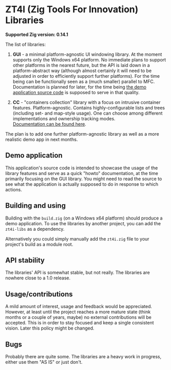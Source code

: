# ZT4I (Zig Tools For Innovation) Libraries

**Supported Zig version: 0.14.1**

The list of libraries:

1. **GUI** - a minimal platform-agnostic UI windowing library. At the moment supports only the Windows x64 platform. No immediate plans to support other platforms in the nearest future, but the API is laid down in a platform-abstract way (although almost certainly it will need to be adjusted in order to efficiently support further platforms). For the time being can be functionally seen as a (much smaller) parallel to MFC.  
Documentation is planned for later, for the time being [the demo application source code](demo/main.zig) is supposed to serve in that quality.

2. **CC** - "containers collection" library with a focus on intrusive container features. Platform-agnostic. Contains highly-configurable lists and trees (including set- and map-style usage). One can choose among different implementations and ownership tracking modes.  
[Documentation can be found here](cc/doc/lib.md).

The plan is to add one further platform-agnostic library as well as a more realistic demo app in next months.

## Demo application

This application's source code is intended to showcase the usage of the library features and serve as a quick "howto" documentation, at the time primarily focusing on the GUI library. You might need to read the source to see what the application is actually supposed to do in response to which actions.

## Building and using

Building with the `build.zig` (on a Windows x64 platform) should produce a demo application. To use the libraries by another project, you can add the `zt4i-libs` as a dependency.

Alternatively you could simply manually add the `zt4i.zig` file to your project's build as a module root.

## API stability

The libraries' API is somewhat stable, but not really. The libraries are nowhere close to a 1.0 release.

## Usage/contributions

A mild amount of interest, usage and feedback would be appreciated. However, at least until the project reaches a more mature state (think months or a couple of years, maybe) no external contributions will be accepted. This is in order to stay focused and keep a single consistent vision. Later this policy might be changed.

## Bugs

Probably there are quite some. The libraries are a heavy work in progress, either use them "AS IS" or just don't.
